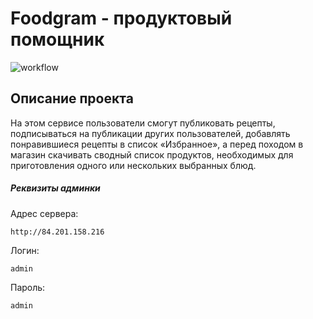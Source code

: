 #  Foodgram - продуктовый помощник
![workflow](https://github.com/Semavova/foodgram-project-react/actions/workflows/foodgram_workflow.yml/badge.svg)

## Описание проекта
На этом сервисе пользователи смогут публиковать рецепты, подписываться на публикации других пользователей, добавлять понравившиеся рецепты в список «Избранное», а перед походом в магазин скачивать сводный список продуктов, необходимых для приготовления одного или нескольких выбранных блюд.

##### Реквизиты админки
Адрес сервера:
```
http://84.201.158.216
```
Логин:
```
admin
```
Пароль:
```
admin
```
